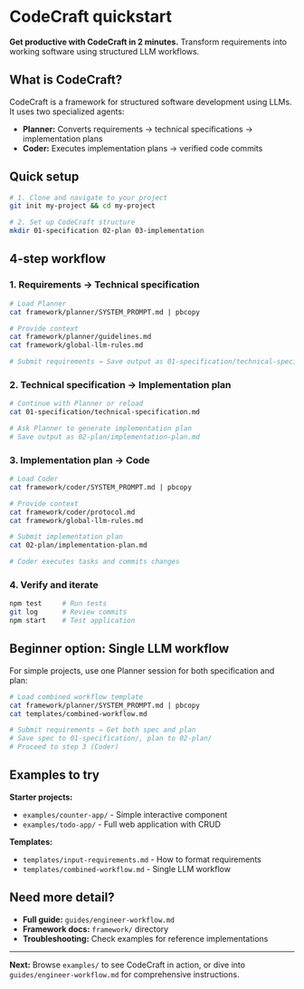 # CodeCraft quickstart

**Get productive with CodeCraft in 2 minutes.** Transform requirements into working software using structured LLM workflows.

## What is CodeCraft?

CodeCraft is a framework for structured software development using LLMs. It uses two specialized agents:
- **Planner:** Converts requirements → technical specifications → implementation plans
- **Coder:** Executes implementation plans → verified code commits

## Quick setup

```bash
# 1. Clone and navigate to your project
git init my-project && cd my-project

# 2. Set up CodeCraft structure
mkdir 01-specification 02-plan 03-implementation
```

## 4-step workflow

### 1. Requirements → Technical specification

```bash
# Load Planner
cat framework/planner/SYSTEM_PROMPT.md | pbcopy

# Provide context
cat framework/planner/guidelines.md
cat framework/global-llm-rules.md

# Submit requirements → Save output as 01-specification/technical-specification.md
```

### 2. Technical specification → Implementation plan

```bash
# Continue with Planner or reload
cat 01-specification/technical-specification.md

# Ask Planner to generate implementation plan
# Save output as 02-plan/implementation-plan.md
```

### 3. Implementation plan → Code

```bash
# Load Coder  
cat framework/coder/SYSTEM_PROMPT.md | pbcopy

# Provide context
cat framework/coder/protocol.md
cat framework/global-llm-rules.md

# Submit implementation plan
cat 02-plan/implementation-plan.md

# Coder executes tasks and commits changes
```

### 4. Verify and iterate

```bash
npm test     # Run tests
git log      # Review commits
npm start    # Test application
```

## Beginner option: Single LLM workflow

For simple projects, use one Planner session for both specification and plan:

```bash
# Load combined workflow template
cat framework/planner/SYSTEM_PROMPT.md | pbcopy
cat templates/combined-workflow.md

# Submit requirements → Get both spec and plan
# Save spec to 01-specification/, plan to 02-plan/
# Proceed to step 3 (Coder)
```

## Examples to try

**Starter projects:**
- `examples/counter-app/` - Simple interactive component  
- `examples/todo-app/` - Full web application with CRUD

**Templates:**
- `templates/input-requirements.md` - How to format requirements
- `templates/combined-workflow.md` - Single LLM workflow

## Need more detail?

- **Full guide:** `guides/engineer-workflow.md`
- **Framework docs:** `framework/` directory
- **Troubleshooting:** Check examples for reference implementations

---

**Next:** Browse `examples/` to see CodeCraft in action, or dive into `guides/engineer-workflow.md` for comprehensive instructions. 